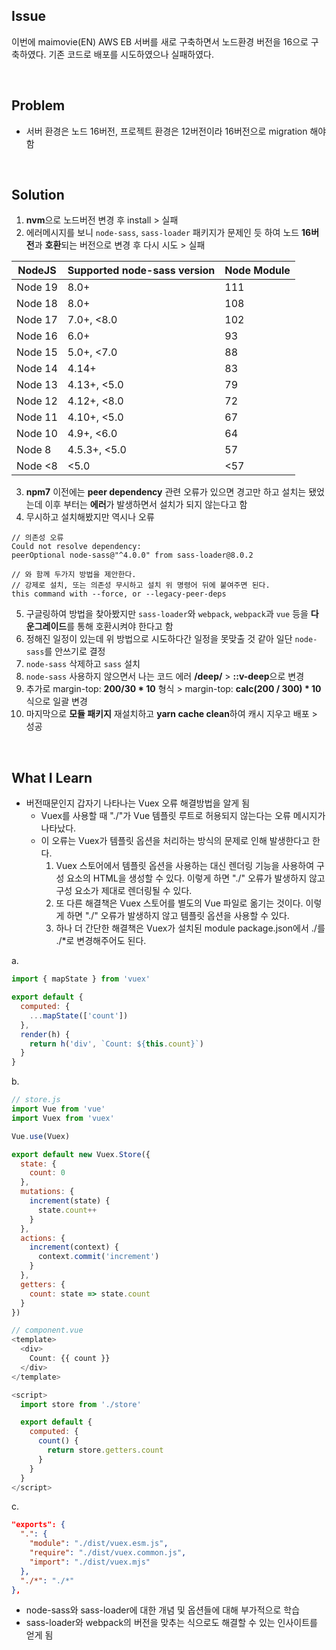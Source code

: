 ## Issue
이번에 maimovie(EN) AWS EB 서버를 새로 구축하면서 노드환경 버전을 16으로 구축하였다. 기존 코드로 배포를 시도하였으나 실패하였다.

<br>

## Problem
+ 서버 환경은 노드 16버전, 프로젝트 환경은 12버전이라 16버전으로 migration 해야 함

<br>

## Solution
1. **nvm**으로 노드버전 변경 후 install > 실패
2. 에러메시지를 보니 `node-sass`, `sass-loader` 패키지가 문제인 듯 하여 노드 **16버전**과 **호환**되는 버전으로 변경 후 다시 시도 > 실패

NodeJS  | Supported node-sass version | Node Module
--------|-----------------------------|------------
Node 19 | 8.0+                        | 111
Node 18 | 8.0+                        | 108
Node 17 | 7.0+, <8.0                  | 102
Node 16 | 6.0+                        | 93
Node 15 | 5.0+, <7.0                  | 88
Node 14 | 4.14+                       | 83
Node 13 | 4.13+, <5.0                 | 79
Node 12 | 4.12+, <8.0                 | 72
Node 11 | 4.10+, <5.0                 | 67
Node 10 | 4.9+, <6.0                  | 64
Node 8  | 4.5.3+, <5.0                | 57
Node <8 | <5.0                        | <57

3. **npm7** 이전에는 **peer dependency** 관련 오류가 있으면 경고만 하고 설치는 됐었는데 이후 부터는 **에러**가 발생하면서 설치가 되지 않는다고 함
4. 무시하고 설치해봤지만 역시나 오류

```
// 의존성 오류 
Could not resolve dependency:
peerOptional node-sass@"^4.0.0" from sass-loader@8.0.2

// 와 함께 두가지 방법을 제안한다.
// 강제로 설치, 또는 의존성 무시하고 설치 위 명령어 뒤에 붙여주면 된다.
this command with --force, or --legacy-peer-deps
```
5. 구글링하여 방법을 찾아봤지만 `sass-loader`와 `webpack`, `webpack`과 `vue` 등을 **다운그레이드**를 통해 호환시켜야 한다고 함
6. 정해진 일정이 있는데 위 방법으로 시도하다간 일정을 못맞출 것 같아 일단 `node-sass`를 안쓰기로 결정
7. `node-sass` 삭제하고 `sass` 설치
8. `node-sass` 사용하지 않으면서 나는 코드 에러 **/deep/** > **::v-deep**으로 변경
9. 추가로 margin-top: **200/30 * 10** 형식 > margin-top: **calc(200 / 300) * 10** 식으로 일괄 변경
10. 마지막으로 **모듈 패키지** 재설치하고 **yarn cache clean**하여 캐시 지우고 배포 > 성공

<br>

## What I Learn
+ 버전때문인지 갑자기 나타나는 Vuex 오류 해결방법을 알게 됨
  - Vuex를 사용할 때 "./"가 Vue 템플릿 루트로 허용되지 않는다는 오류 메시지가 나타났다.
  - 이 오류는 Vuex가 템플릿 옵션을 처리하는 방식의 문제로 인해 발생한다고 한다.
    1. Vuex 스토어에서 템플릿 옵션을 사용하는 대신 렌더링 기능을 사용하여 구성 요소의 HTML을 생성할 수 있다. 이렇게 하면 "./" 오류가 발생하지 않고 구성 요소가 제대로 렌더링될 수 있다.
    2. 또 다른 해결책은 Vuex 스토어를 별도의 Vue 파일로 옮기는 것이다. 이렇게 하면 "./" 오류가 발생하지 않고 템플릿 옵션을 사용할 수 있다.
    3. 하나 더 간단한 해결책은 Vuex가 설치된 module package.json에서 ./를 ./*로 변경해주어도 된다.

a.
```javascript
import { mapState } from 'vuex'

export default {
  computed: {
    ...mapState(['count'])
  },
  render(h) {
    return h('div', `Count: ${this.count}`)
  }
}
```
b.
```javascript
// store.js
import Vue from 'vue'
import Vuex from 'vuex'

Vue.use(Vuex)

export default new Vuex.Store({
  state: {
    count: 0
  },
  mutations: {
    increment(state) {
      state.count++
    }
  },
  actions: {
    increment(context) {
      context.commit('increment')
    }
  },
  getters: {
    count: state => state.count
  }
})

// component.vue
<template>
  <div>
    Count: {{ count }}
  </div>
</template>

<script>
  import store from './store'

  export default {
    computed: {
      count() {
        return store.getters.count
      }
    }
  }
</script>
```
c.
```json
"exports": {
  ".": {
    "module": "./dist/vuex.esm.js",
    "require": "./dist/vuex.common.js",
    "import": "./dist/vuex.mjs"
  },
  "./*": "./*"
},
```
+ node-sass와 sass-loader에 대한 개념 및 옵션들에 대해 부가적으로 학습
+ sass-loader와 webpack의 버전을 맞추는 식으로도 해결할 수 있는 인사이트를 얻게 됨
